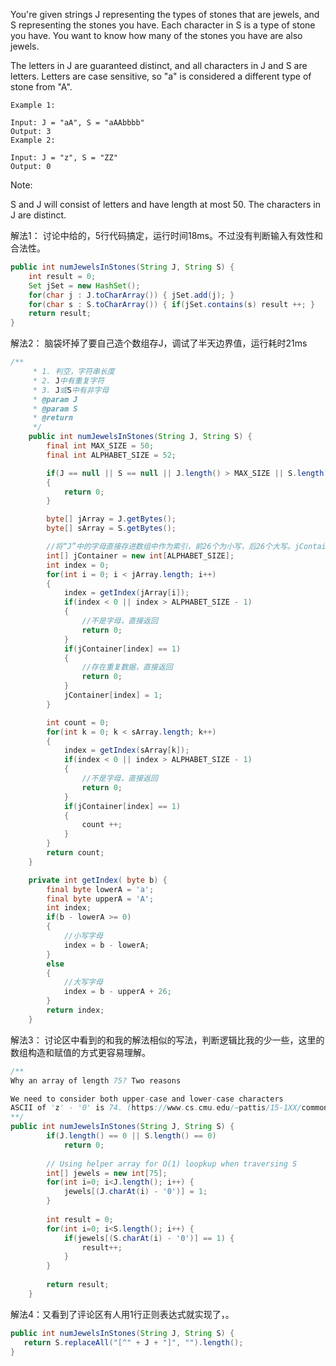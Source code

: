 You're given strings J representing the types of stones that are jewels, and S representing the stones you have.  Each character in S is a type of stone you have.  You want to know how many of the stones you have are also jewels.

The letters in J are guaranteed distinct, and all characters in J and S are letters. Letters are case sensitive, so "a" is considered a different type of stone from "A".
```
Example 1:

Input: J = "aA", S = "aAAbbbb"
Output: 3
Example 2:

Input: J = "z", S = "ZZ"
Output: 0
```
Note:

S and J will consist of letters and have length at most 50.
The characters in J are distinct.

解法1： 讨论中给的，5行代码搞定，运行时间18ms。不过没有判断输入有效性和合法性。
```java
public int numJewelsInStones(String J, String S) {
    int result = 0;
    Set jSet = new HashSet();
    for(char j : J.toCharArray()) { jSet.add(j); }
    for(char s : S.toCharArray()) { if(jSet.contains(s) result ++; }
    return result;
}
```

解法2： 脑袋坏掉了要自己造个数组存J，调试了半天边界值，运行耗时21ms

```java
/**
     * 1. 判空，字符串长度
     * 2. J中有重复字符
     * 3. J或S中有非字母
     * @param J
     * @param S
     * @return
     */
    public int numJewelsInStones(String J, String S) {
        final int MAX_SIZE = 50;
        final int ALPHABET_SIZE = 52;

        if(J == null || S == null || J.length() > MAX_SIZE || S.length() > MAX_SIZE)
        {
            return 0;
        }

        byte[] jArray = J.getBytes();
        byte[] sArray = S.getBytes();

        //将“J”中的字母直接存进数组中作为索引，前26个为小写，后26个大写。jContainer[index]为0表示J中没有这个字母。方便S中进行比较
        int[] jContainer = new int[ALPHABET_SIZE];
        int index = 0;
        for(int i = 0; i < jArray.length; i++)
        {
            index = getIndex(jArray[i]);
            if(index < 0 || index > ALPHABET_SIZE - 1)
            {
                //不是字母，直接返回
                return 0;
            }
            if(jContainer[index] == 1)
            {
                //存在重复数据，直接返回
                return 0;
            }
            jContainer[index] = 1;
        }

        int count = 0;
        for(int k = 0; k < sArray.length; k++)
        {
            index = getIndex(sArray[k]);
            if(index < 0 || index > ALPHABET_SIZE - 1)
            {
                //不是字母，直接返回
                return 0;
            }
            if(jContainer[index] == 1)
            {
                count ++;
            }
        }
        return count;
    }

    private int getIndex( byte b) {
        final byte lowerA = 'a';
        final byte upperA = 'A';
        int index;
        if(b - lowerA >= 0)
        {
            //小写字母
            index = b - lowerA;
        }
        else
        {
            //大写字母
            index = b - upperA + 26;
        }
        return index;
    }
```

解法3： 讨论区中看到的和我的解法相似的写法，判断逻辑比我的少一些，这里的数组构造和赋值的方式更容易理解。

```java
/**
Why an array of length 75? Two reasons

We need to consider both upper-case and lower-case characters
ASCII of 'z' - '0' is 74. (https://www.cs.cmu.edu/~pattis/15-1XX/common/handouts/ascii.html)
**/
public int numJewelsInStones(String J, String S) {
        if(J.length() == 0 || S.length() == 0)
            return 0;
        
        // Using helper array for O(1) loopkup when traversing S
        int[] jewels = new int[75];
        for(int i=0; i<J.length(); i++) {
            jewels[(J.charAt(i) - '0')] = 1;
        }
        
        int result = 0;
        for(int i=0; i<S.length(); i++) {
            if(jewels[(S.charAt(i) - '0')] == 1) {
                result++;
            }
        }
        
        return result;
    }
 ```
 
 解法4：又看到了评论区有人用1行正则表达式就实现了，。
 ```java
 public int numJewelsInStones(String J, String S) {
    return S.replaceAll("[^" + J + "]", "").length();
}
```
 
